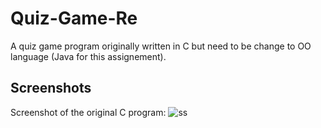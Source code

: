 # Quiz-Game-Re
A quiz game program originally written in C but need to be change to OO language (Java for this assignement).

## Screenshots

Screenshot of the original C program:
![ss](https://user-images.githubusercontent.com/32658241/66100642-4edb3500-e5de-11e9-9010-ac169021fa69.PNG)
